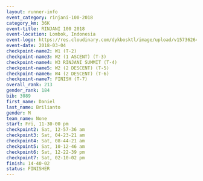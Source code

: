 ```yaml
---
layout: runner-info 
event_category: rinjani-100-2018 
category_km: 36K 
event-title: RINJANI 100 2018 
event-location: Lombok, Indonesia 
event-logo: https://res.cloudinary.com/dykbosktl/image/upload/v1573626435/Logo/Rinjani_eoufbh.png 
event-date: 2018-03-04 
checkpoint-name2: W1 (T-2) 
checkpoint-name3: W2 (1 ASCENT) (T-3) 
checkpoint-name4: W3 RINJANI SUMMIT (T-4) 
checkpoint-name5: W2 (2 DESCENT) (T-5) 
checkpoint-name6: W4 (2 DESCENT) (T-6) 
checkpoint-name7: FINISH (T-7) 
overall_rank: 213
gender_rank: 184
bib: 3089
first_name: Daniel
last_name: Brilianto
gender: M
team_name: None
start: Fri, 11-30-00 pm
checkpoint2: Sat, 12-57-36 am
checkpoint3: Sat, 04-23-21 am
checkpoint4: Sat, 08-44-21 am
checkpoint5: Sat, 10-12-46 am
checkpoint6: Sat, 12-22-39 pm
checkpoint7: Sat, 02-10-02 pm
finish: 14-40-02
status: FINISHER
---
```

